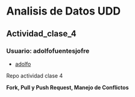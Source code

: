 # Analisis de Datos UDD
## Actividad_clase_4

### Usuario: adolfofuentesjofre
* [adolfo](https://github.com/adolfofuentesjofre)

Repo actividad clase 4 

**Fork, Pull y Push Request, Manejo de Conflictos**
